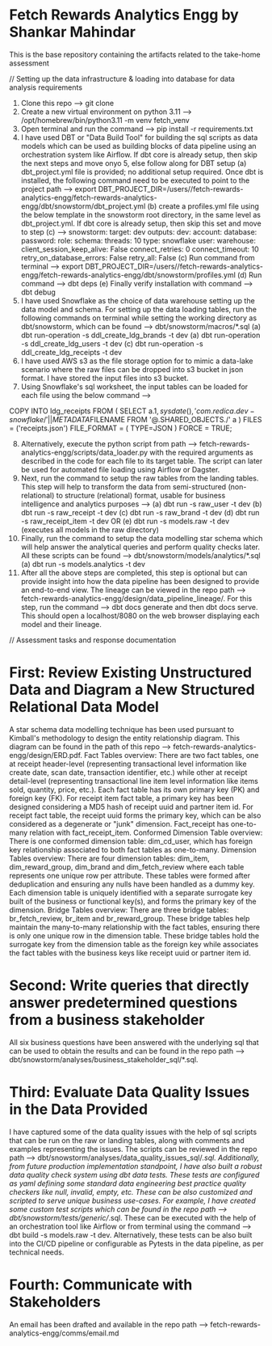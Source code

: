 # Fetch Rewards Analytics Engg by Shankar Mahindar
This is the base repository containing the artifacts related to the take-home assessment

// Setting up the data infrastructure & loading into database for data analysis requirements 
1. Clone this repo --> git clone
2. Create a new virtual environment on python 3.11 --> /opt/homebrew/bin/python3.11 -m venv fetch_venv
3. Open terminal and run the command --> pip install -r requirements.txt
4. I have used DBT or "Data Build Tool" for building the sql scripts as data models which can be used as building blocks of data pipeline using an orchestration system like Airflow. If dbt core is already setup, then skip the next steps and move onyo 5, else follow along for DBT setup
    (a) dbt_project.yml file is provided; no additional setup required. Once dbt is installed, the following command need to be executed to point to the project path --> export DBT_PROJECT_DIR=/users/<local user>/fetch-rewards-analytics-engg/fetch-rewards-analytics-engg/dbt/snowstorm/dbt_project.yml
    (b) create a profiles.yml file using the below template in the snowstorm root directory, in the same level as dbt_project.yml. If dbt core is already setup, then skip this set and move to step (c) -->
    snowstorm:
        target: dev
        outputs:
            dev:
            account: <snowflake account>
            database: <database name>
            password: <password>
            role: <database role>
            schema: <database schema like landing>
            threads: 10
            type: snowflake
            user: <database user>
            warehouse: <snowflake warehouse>
            client_session_keep_alive: False
            connect_retries: 0
            connect_timeout: 10
            retry_on_database_errors: False
            retry_all: False
    (c) Run command from terminal --> export DBT_PROJECT_DIR=/users/<local user>/fetch-rewards-analytics-engg/fetch-rewards-analytics-engg/dbt/snowstorm/profiles.yml
    (d) Run command --> dbt deps
    (e) Finally verify installation with command --> dbt debug
5. I have used Snowflake as the choice of data warehouse setting up the data model and schema. For setting up the data loading tables, run the following commands on terminal while setting the working directory as dbt/snowstorm, which can be found --> dbt/snowstorm/macros/*.sql
    (a) dbt run-operation -s ddl_create_ldg_brands -t dev
    (a) dbt run-operation -s ddl_create_ldg_users -t dev
    (c) dbt run-operation -s ddl_create_ldg_receipts -t dev
6. I have used AWS s3 as the file storage option for to mimic a data-lake scenario where the raw files can be dropped into s3 bucket in json format. I have stored the input files into s3 bucket.
7. Using Snowflake's sql worksheet, the input tables can be loaded for each file using the below command -->

COPY INTO ldg_receipts
    FROM (
        SELECT a.$1, sysdate(), 'com.redica.dev-snowflake/'|| METADATA$FILENAME
        FROM '@<enter database>.SHARED_OBJECTS.<enter stage>/' a
    )
    FILES = ('receipts.json')
    FILE_FORMAT = (
        TYPE=JSON
    )
    FORCE = TRUE;

8. Alternatively, execute the python script from path --> fetch-rewards-analytics-engg/scripts/data_loader.py with the required arguments as described in the code for each file to its target table. The script can later be used for automated file loading using Airflow or Dagster. 
9. Next, run the command to setup the raw tables from the landing tables. This step will help to transform the data from semi-structured (non-relational) to structure (relational) format, usable for business intelligence and analytics purposes -->
    (a) dbt run -s raw_user -t dev
    (b) dbt run -s raw_receipt -t dev
    (c) dbt run -s raw_brand -t dev
    (d) dbt run -s raw_receipt_item -t dev
    OR
    (e) dbt run -s models.raw -t dev (executes all models in the raw directory)
10. Finally, run the command to setup the data modelling star schema which will help answer the analytical queries and perform quality checks later. All these scripts can be found --> dbt/snowstorm/models/analytics/*.sql
    (a) dbt run -s models.analytics -t dev
11. After all the above steps are completed, this step is optional but can provide insight into how the data pipeline has been designed to provide an end-to-end view. The lineage can be viewed in the repo path --> fetch-rewards-analytics-engg/design/data_pipeline_lineage/. For this step, run the command --> dbt docs generate and then dbt docs serve. This should open a localhost/8080 on the web browser displaying each model and their lineage.

// Assessment tasks and response documentation 
# First: Review Existing Unstructured Data and Diagram a New Structured Relational Data Model
A star schema data modelling technique has been used pursuant to Kimball's methodology to design the entity relationship diagram. This diagram can be found in the path of this repo --> fetch-rewards-analytics-engg/design/ERD.pdf.
Fact Tables overview:
There are two fact tables, one at receipt header-level (representing transactional level information like create date, scan date, transaction identifier, etc.) while other at receipt detail-level (representing transactional line item level information like items sold, quantity, price, etc.). 
Each fact table has its own primary key (PK) and foreign key (FK). For receipt item fact table, a primary key has been designed considering a MD5 hash of receipt uuid and partner item id. For receipt fact table, the receipt uuid forms the primary key, which can be also considered as a degenerate or "junk" dimension. Fact_receipt has one-to-many relation with fact_receipt_item. 
Conformed Dimension Table overview:
There is one conformed dimension table: dim_cd_user, which has foreign key relationship associated to both fact tables as one-to-many.
Dimension Tables overview:
There are four dimension tables: dim_item, dim_reward_group, dim_brand and dim_fetch_review where each table represents one unique row per attribute. These tables were formed after deduplication and ensuring any nulls have been handled as a dummy key. Each dimension table is uniquely identified with a separate surrogate key built of the business or functional key(s), and forms the primary key of the dimension.
Bridge Tables overview:
There are three bridge tables: br_fetch_review, br_item and br_reward_group. These bridge tables help maintain the many-to-many relationship with the fact tables, ensuring there is only one unique row in the dimension table. These bridge tables hold the surrogate key from the dimension table as the foreign key while associates the fact tables with the business keys like receipt uuid or partner item id.

# Second: Write queries that directly answer predetermined questions from a business stakeholder
All six business questions have been answered with the underlying sql that can be used to obtain the results and can be found in the repo path --> dbt/snowstorm/analyses/business_stakeholder_sql/*.sql. 

# Third: Evaluate Data Quality Issues in the Data Provided
I have captured some of the data quality issues with the help of sql scripts that can be run on the raw or landing tables, along with comments and examples representing the issues. The scripts can be reviewed in the repo path --> dbt/snowstorm/analyses/data_quality_issues_sql/*.sql.
Additionally, from future production implementation standpoint, I have also built a robust data quality check system using dbt data tests. These tests are configured as yaml defining some standard data engineering best practice quality checkers like null, invalid, empty, etc. These can be also customized and scripted to serve unique business use-cases. For example, I have created some custom test scripts which can be found in the repo path --> dbt/snowstorm/tests/generic/*.sql. These can be executed with the help of an orchestration tool like Airflow or from terminal using the command --> dbt build -s models.raw -t dev. 
Alternatively, these tests can be also built into the CI/CD pipeline or configurable as Pytests in the data pipeline, as per technical needs.

# Fourth: Communicate with Stakeholders
An email has been drafted and available in the repo path --> fetch-rewards-analytics-engg/comms/email.md 

<!-- ------------------Thank you ------------------ -->
